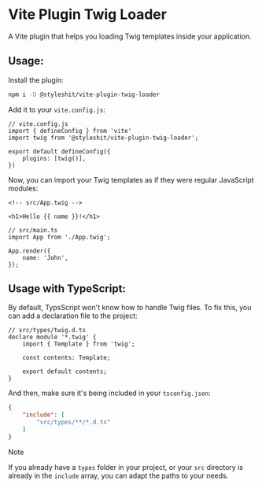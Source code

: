 # Vite Plugin Twig Loader

A Vite plugin that helps you loading Twig templates inside your application.

## Usage:

Install the plugin:

```BASH
npm i -D @styleshit/vite-plugin-twig-loader
```

Add it to your `vite.config.js`:

```TS
// vite.config.js
import { defineConfig } from 'vite'
import twig from '@styleshit/vite-plugin-twig-loader';

export default defineConfig({
	plugins: [twig()],
})
```

Now, you can import your Twig templates as if they were regular JavaScript modules:

```TWIG
<!-- src/App.twig -->

<h1>Hello {{ name }}!</h1>
```

```TS
// src/main.ts
import App from './App.twig';

App.render({
	name: 'John',
});
```

## Usage with TypeScript:

By default, TypsScript won't know how to handle Twig files. To fix this, you can add a declaration file to the project:

```TS
// src/types/twig.d.ts
declare module '*.twig' {
	import { Template } from 'twig';

	const contents: Template;

	export default contents;
}
```

And then, make sure it's being included in your `tsconfig.json`:

```JSON
{
	"include": [
		"src/types/**/*.d.ts"
	]
}
```

> [!NOTE]  
> If you already have a `types` folder in your project, or your `src` directory is already in the `include` array, you can adapt the paths to your needs.
